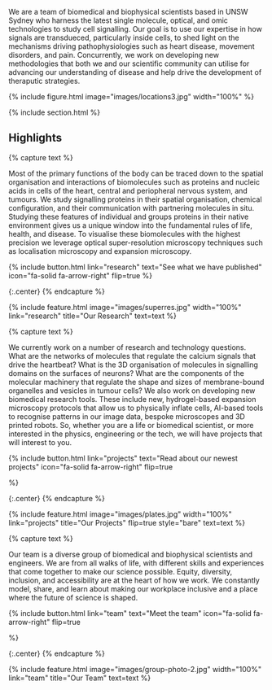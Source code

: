 ---
---

We are a team of biomedical and biophysical scientists based in UNSW Sydney who harness the latest single molecule, optical, and omic technologies to study cell signalling. Our goal is to use our expertise in how signals are transdueced, particularly inside cells, to shed light on the mechanisms driving pathophysiologies such as heart disease, movement disorders, and pain. Concurrently, we work on developing new methodologies that both we and our scientific community can utilise for advancing our understanding of disease and help drive the development of theraputic strategies.

{%
  include figure.html
  image="images/locations3.jpg"
  width="100%"
%}

{% include section.html %}

## Highlights

{% capture text %}

Most of the primary functions of the body can be traced down to the spatial organisation and interactions of biomolecules such as proteins and nucleic acids in cells of the heart, central and periopheral nervous system, and tumours. We study signalling proteins in their spatial organisation, chemical configuration, and their communication with partnering molecules in situ. Studying these features of individual and groups proteins in their native environment gives us a unique window into the fundamental rules of life, health, and disease. To visualise these biomolecules with the highest precision we leverage optical super-resolution microscopy techniques such as localisation microscopy and expansion microscopy.

{%
  include button.html
  link="research"
  text="See what we have published"
  icon="fa-solid fa-arrow-right"
  flip=true
%}

{:.center}
{% endcapture %}

{%
  include feature.html
  image="images/superres.jpg"
  width="100%"
  link="research"
  title="Our Research"
  text=text
%}

{% capture text %}

We currently work on a number of research and technology questions. What are the networks of molecules that regulate the calcium signals that drive the heartbeat? What is the 3D organisation of molecules in signalling domains on the surfaces of neurons? What are the components of the molecular machinery that regulate the shape and sizes of membrane-bound organelles and vesicles in tumour cells? We also work on developing new biomedical research tools. These include new, hydrogel-based expansion microscopy protocols that allow us to physically inflate cells, AI-based tools to recognise patterns in our image data, bespoke microscopes and 3D printed robots. So, whether you are a life or biomedical scientist, or more interested in the physics, engineering or the tech, we will have projects that will interest to you.

{%
  include button.html
  link="projects"
  text="Read about our newest projects"
  icon="fa-solid fa-arrow-right"
  flip=true

%}

{:.center}
{% endcapture %}

{%
  include feature.html
  image="images/plates.jpg"
  width="100%"
  link="projects"
  title="Our Projects"
  flip=true
  style="bare"
  text=text
%}

{% capture text %}

Our team is a diverse group of biomedical and biophysical scientists and engineers. We are from all walks of life, with different skills and experiences that come together to make our science possible. Equity, diversity, inclusion, and accessibility are at the heart of how we work. We constantly model, share, and learn about making our workplace inclusive and a place where the future of science is shaped.

{%
  include button.html
  link="team"
  text="Meet the team"
  icon="fa-solid fa-arrow-right"
  flip=true

%}

{:.center}
{% endcapture %}

{%
  include feature.html
  image="images/group-photo-2.jpg"
  width="100%"
  link="team"
  title="Our Team"
  text=text
%}
